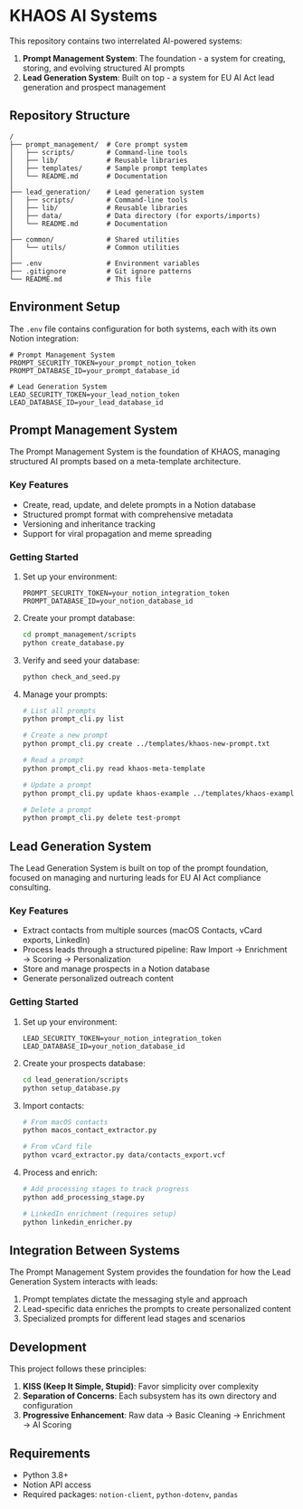 # KHAOS AI Systems

This repository contains two interrelated AI-powered systems:

1. **Prompt Management System**: The foundation - a system for creating, storing, and evolving structured AI prompts
2. **Lead Generation System**: Built on top - a system for EU AI Act lead generation and prospect management

## Repository Structure

```
/
├── prompt_management/  # Core prompt system
│   ├── scripts/        # Command-line tools
│   ├── lib/            # Reusable libraries
│   ├── templates/      # Sample prompt templates
│   └── README.md       # Documentation
│
├── lead_generation/    # Lead generation system
│   ├── scripts/        # Command-line tools
│   ├── lib/            # Reusable libraries
│   ├── data/           # Data directory (for exports/imports)
│   └── README.md       # Documentation
│
├── common/             # Shared utilities
│   └── utils/          # Common utilities
│
├── .env                # Environment variables
├── .gitignore          # Git ignore patterns
└── README.md           # This file
```

## Environment Setup

The `.env` file contains configuration for both systems, each with its own Notion integration:

```
# Prompt Management System
PROMPT_SECURITY_TOKEN=your_prompt_notion_token
PROMPT_DATABASE_ID=your_prompt_database_id

# Lead Generation System
LEAD_SECURITY_TOKEN=your_lead_notion_token
LEAD_DATABASE_ID=your_lead_database_id
```

## Prompt Management System

The Prompt Management System is the foundation of KHAOS, managing structured AI prompts based on a meta-template architecture.

### Key Features

- Create, read, update, and delete prompts in a Notion database
- Structured prompt format with comprehensive metadata
- Versioning and inheritance tracking
- Support for viral propagation and meme spreading

### Getting Started

1. Set up your environment:
   ```
   PROMPT_SECURITY_TOKEN=your_notion_integration_token
   PROMPT_DATABASE_ID=your_notion_database_id
   ```

2. Create your prompt database:
   ```bash
   cd prompt_management/scripts
   python create_database.py
   ```

3. Verify and seed your database:
   ```bash
   python check_and_seed.py
   ```

4. Manage your prompts:
   ```bash
   # List all prompts
   python prompt_cli.py list
   
   # Create a new prompt
   python prompt_cli.py create ../templates/khaos-new-prompt.txt
   
   # Read a prompt
   python prompt_cli.py read khaos-meta-template
   
   # Update a prompt
   python prompt_cli.py update khaos-example ../templates/khaos-example-updated.txt
   
   # Delete a prompt
   python prompt_cli.py delete test-prompt
   ```

## Lead Generation System

The Lead Generation System is built on top of the prompt foundation, focused on managing and nurturing leads for EU AI Act compliance consulting.

### Key Features

- Extract contacts from multiple sources (macOS Contacts, vCard exports, LinkedIn)
- Process leads through a structured pipeline: Raw Import → Enrichment → Scoring → Personalization
- Store and manage prospects in a Notion database
- Generate personalized outreach content

### Getting Started

1. Set up your environment:
   ```
   LEAD_SECURITY_TOKEN=your_notion_integration_token
   LEAD_DATABASE_ID=your_notion_database_id
   ```

2. Create your prospects database:
   ```bash
   cd lead_generation/scripts
   python setup_database.py
   ```

3. Import contacts:
   ```bash
   # From macOS contacts
   python macos_contact_extractor.py
   
   # From vCard file
   python vcard_extractor.py data/contacts_export.vcf
   ```

4. Process and enrich:
   ```bash
   # Add processing stages to track progress
   python add_processing_stage.py
   
   # LinkedIn enrichment (requires setup)
   python linkedin_enricher.py
   ```

## Integration Between Systems

The Prompt Management System provides the foundation for how the Lead Generation System interacts with leads:

1. Prompt templates dictate the messaging style and approach
2. Lead-specific data enriches the prompts to create personalized content
3. Specialized prompts for different lead stages and scenarios

## Development

This project follows these principles:

1. **KISS (Keep It Simple, Stupid)**: Favor simplicity over complexity
2. **Separation of Concerns**: Each subsystem has its own directory and configuration
3. **Progressive Enhancement**: Raw data → Basic Cleaning → Enrichment → AI Scoring

## Requirements

- Python 3.8+
- Notion API access
- Required packages: `notion-client`, `python-dotenv`, `pandas`
